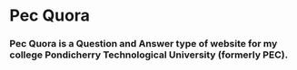 <h1> Pec Quora </h1>

<h3> Pec Quora is a Question and Answer type of website for my college Pondicherry Technological University (formerly PEC). </h3>


